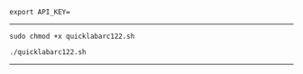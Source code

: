 
```
export API_KEY=

```
- - -

```
sudo chmod +x quicklabarc122.sh

./quicklabarc122.sh
```
- - -

<a href="https://github.com/VarmaKollu/Google-Cloud-Ready/blob/main/Challenge%20Labs/Analyze%20Images%20with%20the%20Cloud%20Vision%20API%3A%20Challenge%20Lab/quicklabarc122.sh" target="_blank" />
